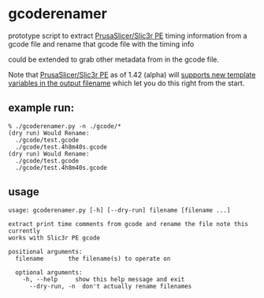 
# gcoderenamer

prototype script to extract [PrusaSlicer/Slic3r PE][1] timing information from a gcode file
and rename that gcode file with the timing info

could be extended to grab other metadata from in the gcode file.

Note that [PrusaSlicer/Slic3r PE][1] as of 1.42 (alpha) will 
[supports new template variables in the output filename][2] which 
let you do this right from the start.

## example run:
```
% ./gcoderenamer.py -n ./gcode/*
(dry run) Would Rename:
  ./gcode/test.gcode
  ./gcode/test.4h8m40s.gcode
(dry run) Would Rename:
  ./gcode/test.gcode
  ./gcode/test.4h8m40s.gcode
```


## usage
```
usage: gcoderenamer.py [-h] [--dry-run] filename [filename ...]

extract print time comments from gcode and rename the file note this currently
works with Slic3r PE gcode

positional arguments:
  filename       the filename(s) to operate on

  optional arguments:
    -h, --help     show this help message and exit
      --dry-run, -n  don't actually rename filenames

```

[1]: https://github.com/prusa3d/PrusaSlicer/
[2]: https://github.com/prusa3d/PrusaSlicer/issues/922

